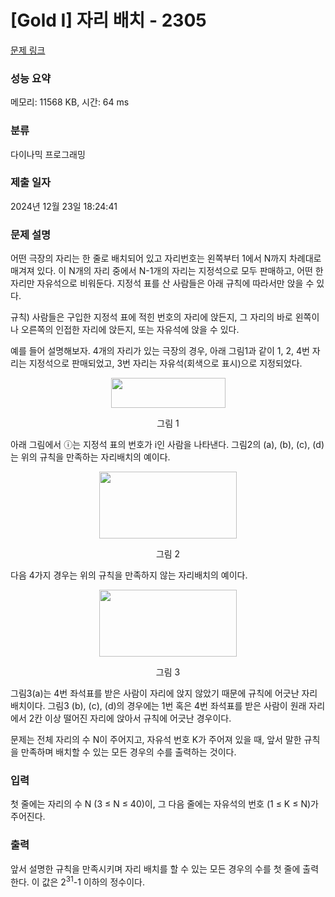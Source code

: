 # [Gold I] 자리 배치 - 2305 

[문제 링크](https://www.acmicpc.net/problem/2305) 

### 성능 요약

메모리: 11568 KB, 시간: 64 ms

### 분류

다이나믹 프로그래밍

### 제출 일자

2024년 12월 23일 18:24:41

### 문제 설명

<p>어떤 극장의 자리는 한 줄로 배치되어 있고 자리번호는 왼쪽부터 1에서 N까지 차례대로 매겨져 있다. 이 N개의 자리 중에서 N-1개의 자리는 지정석으로 모두 판매하고, 어떤 한 자리만 자유석으로 비워둔다. 지정석 표를 산 사람들은 아래 규칙에 따라서만 앉을 수 있다.</p>

<p>규칙) 사람들은 구입한 지정석 표에 적힌 번호의 자리에 앉든지, 그 자리의 바로 왼쪽이나 오른쪽의 인접한 자리에 앉든지,  또는 자유석에 앉을 수 있다.</p>

<p>예를 들어 설명해보자. 4개의 자리가 있는 극장의 경우, 아래 그림1과 같이 1, 2, 4번 자리는 지정석으로 판매되었고, 3번 자리는 자유석(회색으로 표시)으로 지정되었다.</p>

<p style="text-align: center;"><img alt="" src="https://upload.acmicpc.net/b5b87c91-9c52-413e-b4f3-e72a688f4e98/-/preview/" style="width: 183px; height: 48px;"></p>

<p style="text-align: center;">그림 1</p>

<p>아래 그림에서 ⓘ는 지정석 표의 번호가 i인 사람을 나타낸다. 그림2의 (a), (b), (c), (d)는 위의 규칙을 만족하는 자리배치의 예이다.</p>

<p style="text-align: center;"><img alt="" src="https://upload.acmicpc.net/f6e5ed4e-67c0-4c04-8ea7-9a4e67791df8/-/preview/" style="width: 220px; height: 107px;"></p>

<p style="text-align: center;">그림 2</p>

<p>다음 4가지 경우는 위의 규칙을 만족하지 않는 자리배치의 예이다.</p>

<p style="text-align: center;"><img alt="" src="https://upload.acmicpc.net/f8d07bd5-0c5e-4c09-b1ed-a170df963198/-/preview/" style="width: 220px; height: 107px;"></p>

<p style="text-align: center;">그림 3</p>

<p>그림3(a)는 4번 좌석표를 받은 사람이 자리에 앉지 않았기 때문에 규칙에 어긋난 자리배치이다. 그림3 (b), (c), (d)의 경우에는 1번 혹은 4번 좌석표를 받은 사람이 원래 자리에서 2칸 이상 떨어진 자리에 앉아서 규칙에 어긋난 경우이다.</p>

<p>문제는 전체 자리의 수 N이 주어지고, 자유석 번호 K가 주어져 있을 때, 앞서 말한 규칙을 만족하며 배치할 수 있는 모든 경우의 수를 출력하는 것이다.</p>

### 입력 

 <p>첫 줄에는 자리의 수 N (3 ≤ N ≤ 40)이, 그 다음 줄에는 자유석의 번호 (1 ≤ K ≤ N)가 주어진다.</p>

### 출력 

 <p>앞서 설명한 규칙을 만족시키며 자리 배치를 할 수 있는 모든 경우의 수를 첫 줄에 출력한다. 이 값은 2<sup>31</sup>-1 이하의 정수이다. </p>

